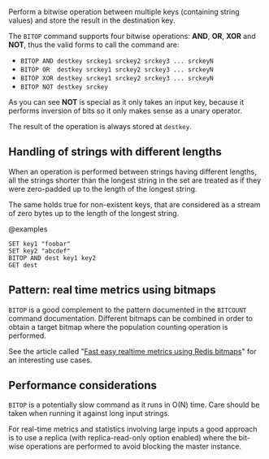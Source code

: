 Perform a bitwise operation between multiple keys (containing string values) and
store the result in the destination key.

The `BITOP` command supports four bitwise operations: **AND**, **OR**, **XOR**
and **NOT**, thus the valid forms to call the command are:


* `BITOP AND destkey srckey1 srckey2 srckey3 ... srckeyN`
* `BITOP OR  destkey srckey1 srckey2 srckey3 ... srckeyN`
* `BITOP XOR destkey srckey1 srckey2 srckey3 ... srckeyN`
* `BITOP NOT destkey srckey`

As you can see **NOT** is special as it only takes an input key, because it
performs inversion of bits so it only makes sense as a unary operator.

The result of the operation is always stored at `destkey`.

## Handling of strings with different lengths

When an operation is performed between strings having different lengths, all the
strings shorter than the longest string in the set are treated as if they were
zero-padded up to the length of the longest string.

The same holds true for non-existent keys, that are considered as a stream of
zero bytes up to the length of the longest string.

@examples

```cli
SET key1 "foobar"
SET key2 "abcdef"
BITOP AND dest key1 key2
GET dest
```

## Pattern: real time metrics using bitmaps

`BITOP` is a good complement to the pattern documented in the `BITCOUNT` command
documentation.
Different bitmaps can be combined in order to obtain a target bitmap where
the population counting operation is performed.

See the article called "[Fast easy realtime metrics using Redis
bitmaps][hbgc212fermurb]" for an interesting use cases.

[hbgc212fermurb]: http://blog.getspool.com/2011/11/29/fast-easy-realtime-metrics-using-redis-bitmaps

## Performance considerations

`BITOP` is a potentially slow command as it runs in O(N) time.
Care should be taken when running it against long input strings.

For real-time metrics and statistics involving large inputs a good approach is
to use a replica (with replica-read-only option enabled) where the bit-wise
operations are performed to avoid blocking the master instance.
